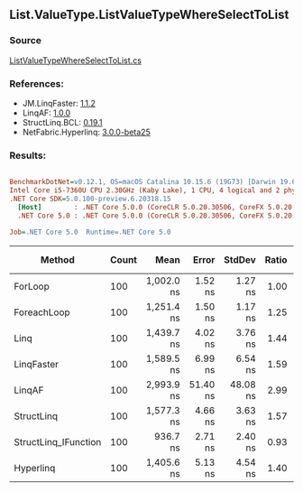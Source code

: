 ﻿## List.ValueType.ListValueTypeWhereSelectToList

### Source
[ListValueTypeWhereSelectToList.cs](../LinqBenchmarks/List/ValueType/ListValueTypeWhereSelectToList.cs)

### References:
- JM.LinqFaster: [1.1.2](https://www.nuget.org/packages/JM.LinqFaster/1.1.2)
- LinqAF: [1.0.0](https://www.nuget.org/packages/LinqAF/1.0.0)
- StructLinq.BCL: [0.19.1](https://www.nuget.org/packages/StructLinq.BCL/0.19.1)
- NetFabric.Hyperlinq: [3.0.0-beta25](https://www.nuget.org/packages/NetFabric.Hyperlinq/3.0.0-beta25)

### Results:
``` ini

BenchmarkDotNet=v0.12.1, OS=macOS Catalina 10.15.6 (19G73) [Darwin 19.6.0]
Intel Core i5-7360U CPU 2.30GHz (Kaby Lake), 1 CPU, 4 logical and 2 physical cores
.NET Core SDK=5.0.100-preview.6.20318.15
  [Host]        : .NET Core 5.0.0 (CoreCLR 5.0.20.30506, CoreFX 5.0.20.30506), X64 RyuJIT
  .NET Core 5.0 : .NET Core 5.0.0 (CoreCLR 5.0.20.30506, CoreFX 5.0.20.30506), X64 RyuJIT

Job=.NET Core 5.0  Runtime=.NET Core 5.0  

```
|               Method | Count |       Mean |    Error |   StdDev | Ratio | RatioSD |  Gen 0 | Gen 1 | Gen 2 | Allocated |
|--------------------- |------ |-----------:|---------:|---------:|------:|--------:|-------:|------:|------:|----------:|
|              ForLoop |   100 | 1,002.0 ns |  1.52 ns |  1.27 ns |  1.00 |    0.00 | 2.4433 |     - |     - |   4.99 KB |
|          ForeachLoop |   100 | 1,251.4 ns |  1.50 ns |  1.17 ns |  1.25 |    0.00 | 2.4433 |     - |     - |   4.99 KB |
|                 Linq |   100 | 1,439.7 ns |  4.02 ns |  3.76 ns |  1.44 |    0.00 | 2.5768 |     - |     - |   5.27 KB |
|           LinqFaster |   100 | 1,589.5 ns |  6.99 ns |  6.54 ns |  1.59 |    0.01 | 3.4237 |     - |     - |      7 KB |
|               LinqAF |   100 | 2,993.9 ns | 51.40 ns | 48.08 ns |  2.99 |    0.05 | 2.4414 |     - |     - |   4.99 KB |
|           StructLinq |   100 | 1,577.3 ns |  4.66 ns |  3.63 ns |  1.57 |    0.00 | 1.0052 |     - |     - |   2.05 KB |
| StructLinq_IFunction |   100 |   936.7 ns |  2.71 ns |  2.40 ns |  0.93 |    0.00 | 1.0052 |     - |     - |   2.05 KB |
|            Hyperlinq |   100 | 1,405.6 ns |  5.13 ns |  4.54 ns |  1.40 |    0.00 | 1.0166 |     - |     - |   2.08 KB |
